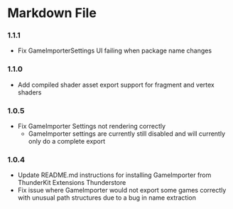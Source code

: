 # Markdown File

### 1.1.1

* Fix GameImporterSettings UI failing when package name changes

### 1.1.0

* Add compiled shader asset export support for fragment and vertex shaders

### 1.0.5

* Fix GameImporter Settings not rendering correctly
  * GameImporter settings are currently still disabled and will currently only do a complete export

### 1.0.4

* Update README.md instructions for installing GameImporter from ThunderKit Extensions Thunderstore
* Fix issue where GameImporter would not export some games correctly with unusual path structures due to a bug in name extraction